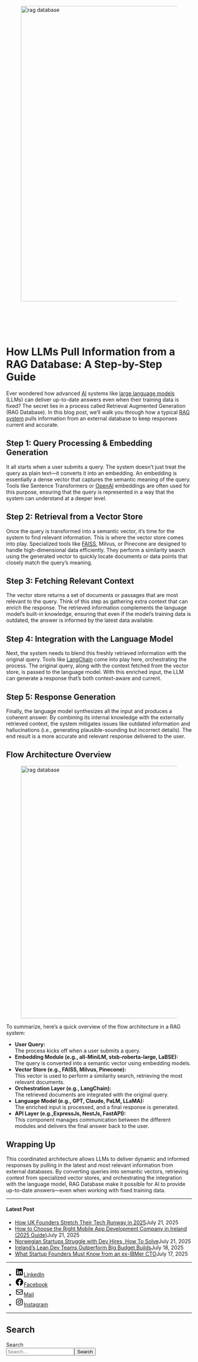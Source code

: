
<div class="wp-block-columns alignwide is-layout-flex wp-container-core-columns-is-layout-8ba3830c wp-block-columns-is-layout-flex" style="margin-top:0;margin-bottom:0;padding-right:0;padding-left:0">
<div class="wp-block-column is-layout-flow wp-block-column-is-layout-flow" style="flex-basis:70%">
<div class="wp-block-group has-global-padding is-layout-constrained wp-block-group-is-layout-constrained"><figure class="alignwide wp-block-post-featured-image" style="padding-bottom:2vh;"><img alt="rag database" class="attachment-post-thumbnail size-post-thumbnail wp-post-image" decoding="async" fetchpriority="high" height="800" sizes="(max-width: 1600px) 100vw, 1600px" src="https://www.devcentrehouse.eu/blogs/wp-content/uploads/2025/04/yt9wuh3zb3q.jpg" srcset="https://www.devcentrehouse.eu/blogs/wp-content/uploads/2025/04/yt9wuh3zb3q.jpg 1600w, https://www.devcentrehouse.eu/blogs/wp-content/uploads/2025/04/yt9wuh3zb3q-300x150.jpg 300w, https://www.devcentrehouse.eu/blogs/wp-content/uploads/2025/04/yt9wuh3zb3q-1024x512.jpg 1024w, https://www.devcentrehouse.eu/blogs/wp-content/uploads/2025/04/yt9wuh3zb3q-768x384.jpg 768w, https://www.devcentrehouse.eu/blogs/wp-content/uploads/2025/04/yt9wuh3zb3q-1536x768.jpg 1536w" style="object-fit:cover;" width="1600"/></figure>
<h1 class="alignwide wp-block-post-title has-x-large-font-size">How LLMs Pull Information from a RAG Database: A Step-by-Step Guide</h1>
<div aria-hidden="true" class="wp-block-spacer" style="height:var(--wp--preset--spacing--10)"></div>
</div>
<div class="wp-block-group has-global-padding is-layout-constrained wp-block-group-is-layout-constrained"><div class="entry-content alignwide wp-block-post-content has-global-padding is-layout-constrained wp-container-core-post-content-is-layout-a5dd074b wp-block-post-content-is-layout-constrained">
<p>Ever wondered how advanced <a href="https://www.devcentrehouse.eu/en/services/artificial-intelligence">AI</a> systems like <a href="https://en.wikipedia.org/wiki/Large_language_model" rel="noreferrer noopener nofollow" target="_blank">large language models</a> (LLMs) can deliver up-to-date answers even when their training data is fixed? The secret lies in a process called Retrieval Augmented Generation (RAG Database). In this blog post, we’ll walk you through how a typical <a href="https://en.wikipedia.org/wiki/Retrieval-augmented_generation" rel="noreferrer noopener nofollow" target="_blank">RAG system</a> pulls information from an external database to keep responses current and accurate.</p>
<h2 class="wp-block-heading">Step 1: Query Processing &amp; Embedding Generation</h2>
<p>It all starts when a user submits a query. The system doesn’t just treat the query as plain text—it converts it into an embedding. An embedding is essentially a dense vector that captures the semantic meaning of the query. Tools like Sentence Transformers or <a href="https://openai.com/" rel="noreferrer noopener" target="_blank">OpenAI</a> embeddings are often used for this purpose, ensuring that the query is represented in a way that the system can understand at a deeper level.</p>
<h2 class="wp-block-heading">Step 2: Retrieval from a Vector Store</h2>
<p>Once the query is transformed into a semantic vector, it’s time for the system to find relevant information. This is where the vector store comes into play. Specialized tools like <a href="https://en.wikipedia.org/wiki/FAISS" rel="noreferrer noopener nofollow" target="_blank">FAISS</a>, Milvus, or Pinecone are designed to handle high-dimensional data efficiently. They perform a similarity search using the generated vector to quickly locate documents or data points that closely match the query’s meaning.</p>
<h2 class="wp-block-heading">Step 3: Fetching Relevant Context</h2>
<p>The vector store returns a set of documents or passages that are most relevant to the query. Think of this step as gathering extra context that can enrich the response. The retrieved information complements the language model’s built-in knowledge, ensuring that even if the model’s training data is outdated, the answer is informed by the latest data available.</p>
<h2 class="wp-block-heading">Step 4: Integration with the Language Model</h2>
<p>Next, the system needs to blend this freshly retrieved information with the original query. Tools like <a href="https://en.wikipedia.org/wiki/LangChain" rel="noreferrer noopener nofollow" target="_blank">LangChain</a> come into play here, orchestrating the process. The original query, along with the context fetched from the vector store, is passed to the language model. With this enriched input, the LLM can generate a response that’s both context-aware and current.</p>
<h2 class="wp-block-heading">Step 5: Response Generation</h2>
<p>Finally, the language model synthesizes all the input and produces a coherent answer. By combining its internal knowledge with the externally retrieved context, the system mitigates issues like outdated information and hallucinations (i.e., generating plausible-sounding but incorrect details). The end result is a more accurate and relevant response delivered to the user.</p>
<h2 class="wp-block-heading">Flow Architecture Overview</h2>
<figure class="wp-block-image size-large"><img alt="rag database
" class="wp-image-1327" decoding="async" height="683" sizes="(max-width: 1024px) 100vw, 1024px" src="https://www.devcentrehouse.eu/blogs/wp-content/uploads/2025/04/ehyv_xoz4ia-1024x683.jpg" srcset="https://www.devcentrehouse.eu/blogs/wp-content/uploads/2025/04/ehyv_xoz4ia-1024x683.jpg 1024w, https://www.devcentrehouse.eu/blogs/wp-content/uploads/2025/04/ehyv_xoz4ia-300x200.jpg 300w, https://www.devcentrehouse.eu/blogs/wp-content/uploads/2025/04/ehyv_xoz4ia-768x512.jpg 768w, https://www.devcentrehouse.eu/blogs/wp-content/uploads/2025/04/ehyv_xoz4ia-1536x1024.jpg 1536w, https://www.devcentrehouse.eu/blogs/wp-content/uploads/2025/04/ehyv_xoz4ia.jpg 1600w" width="1024"/></figure>
<p>To summarize, here’s a quick overview of the flow architecture in a RAG system:</p>
<ul class="wp-block-list">
<li style="padding-top:var(--wp--preset--spacing--xx-small);padding-bottom:var(--wp--preset--spacing--xx-small)"><strong>User Query:</strong><br/>The process kicks off when a user submits a query.</li>
<li style="padding-top:var(--wp--preset--spacing--xx-small);padding-bottom:var(--wp--preset--spacing--xx-small)"><strong>Embedding Module (e.g., all-MiniLM, stsb-roberta-large, LaBSE):</strong><br/>The query is converted into a semantic vector using embedding models.</li>
<li style="padding-top:var(--wp--preset--spacing--xx-small);padding-bottom:var(--wp--preset--spacing--xx-small)"><strong>Vector Store (e.g., FAISS, Milvus, Pinecone):</strong><br/>This vector is used to perform a similarity search, retrieving the most relevant documents.</li>
<li style="padding-top:var(--wp--preset--spacing--xx-small);padding-bottom:var(--wp--preset--spacing--xx-small)"><strong>Orchestration Layer (e.g., LangChain):</strong><br/>The retrieved documents are integrated with the original query.</li>
<li style="padding-top:var(--wp--preset--spacing--xx-small);padding-bottom:var(--wp--preset--spacing--xx-small)"><strong>Language Model (e.g., GPT, Claude, PaLM, LLaMA):</strong><br/>The enriched input is processed, and a final response is generated.</li>
<li style="padding-top:var(--wp--preset--spacing--xx-small);padding-bottom:var(--wp--preset--spacing--xx-small)"><strong>API Layer (e.g.,ExpressJs, NestJs, FastAPI):</strong><br/>This component manages communication between the different modules and delivers the final answer back to the user.</li>
</ul>
<h2 class="wp-block-heading">Wrapping Up</h2>
<p>This coordinated architecture allows LLMs to deliver dynamic and informed responses by pulling in the latest and most relevant information from external databases. By converting queries into semantic vectors, retrieving context from specialized vector stores, and orchestrating the integration with the language model, RAG Database make it possible for AI to provide up-to-date answers—even when working with fixed training data.</p>
<!--— Calendly inline widget begin ---->


<!--— Calendly inline widget end ---->
</div></div>
</div>
<div class="wp-block-column is-layout-flow wp-block-column-is-layout-flow" style="flex-basis:30%"><aside class="wp-block-template-part">
<div class="wp-block-group is-layout-flow wp-container-core-group-is-layout-0ba1ad86 wp-block-group-is-layout-flow" style="padding-right:0;padding-left:0">
<hr class="wp-block-separator has-text-color has-contrast-color has-alpha-channel-opacity has-contrast-background-color has-background is-style-wide"/>
<h4 class="wp-block-heading has-large-font-size"><strong>Latest Post</strong></h4>
<ul class="wp-block-latest-posts__list has-dates wp-block-latest-posts" style="margin-top:0;margin-bottom:0;margin-left:0;margin-right:0;"><li><a class="wp-block-latest-posts__post-title" href="https://www.devcentrehouse.eu/blogs/uk-founders-tech-runway-strategies-2025/">How UK Founders Stretch Their Tech Runway in 2025</a><time class="wp-block-latest-posts__post-date" datetime="2025-07-21T12:16:21+00:00">July 21, 2025</time></li>
<li><a class="wp-block-latest-posts__post-title" href="https://www.devcentrehouse.eu/blogs/how-to-choose-the-right-mobile-app-development-company-in-ireland-2025-guide/">How to Choose the Right Mobile App Development Company in Ireland (2025 Guide)</a><time class="wp-block-latest-posts__post-date" datetime="2025-07-21T12:04:38+00:00">July 21, 2025</time></li>
<li><a class="wp-block-latest-posts__post-title" href="https://www.devcentrehouse.eu/blogs/norwegian-startups-developer-hiring-challenges/">Norwegian Startups Struggle with Dev Hires, How To Solve</a><time class="wp-block-latest-posts__post-date" datetime="2025-07-21T12:02:22+00:00">July 21, 2025</time></li>
<li><a class="wp-block-latest-posts__post-title" href="https://www.devcentrehouse.eu/blogs/irelands-lean-dev-teams-outperform-big-budget-builds/">Ireland’s Lean Dev Teams Outperform Big Budget Builds</a><time class="wp-block-latest-posts__post-date" datetime="2025-07-18T13:10:01+00:00">July 18, 2025</time></li>
<li><a class="wp-block-latest-posts__post-title" href="https://www.devcentrehouse.eu/blogs/what-startup-founders-must-know-from-an-ex-ibmer-cto/">What Startup Founders Must Know from an ex-IBMer CTO</a><time class="wp-block-latest-posts__post-date" datetime="2025-07-17T14:38:33+00:00">July 17, 2025</time></li>
</ul>
<hr class="wp-block-separator has-text-color has-contrast-color has-alpha-channel-opacity has-contrast-background-color has-background is-style-wide"/>
<ul class="wp-block-social-links is-layout-flex wp-block-social-links-is-layout-flex"><li class="wp-social-link wp-social-link-linkedin wp-block-social-link"><a class="wp-block-social-link-anchor" href="https://www.linkedin.com/company/devcentrehouse/"><svg aria-hidden="true" focusable="false" height="24" version="1.1" viewbox="0 0 24 24" width="24" xmlns="http://www.w3.org/2000/svg"><path d="M19.7,3H4.3C3.582,3,3,3.582,3,4.3v15.4C3,20.418,3.582,21,4.3,21h15.4c0.718,0,1.3-0.582,1.3-1.3V4.3 C21,3.582,20.418,3,19.7,3z M8.339,18.338H5.667v-8.59h2.672V18.338z M7.004,8.574c-0.857,0-1.549-0.694-1.549-1.548 c0-0.855,0.691-1.548,1.549-1.548c0.854,0,1.547,0.694,1.547,1.548C8.551,7.881,7.858,8.574,7.004,8.574z M18.339,18.338h-2.669 v-4.177c0-0.996-0.017-2.278-1.387-2.278c-1.389,0-1.601,1.086-1.601,2.206v4.249h-2.667v-8.59h2.559v1.174h0.037 c0.356-0.675,1.227-1.387,2.526-1.387c2.703,0,3.203,1.779,3.203,4.092V18.338z"></path></svg><span class="wp-block-social-link-label screen-reader-text">LinkedIn</span></a></li>
<li class="wp-social-link wp-social-link-facebook wp-block-social-link"><a class="wp-block-social-link-anchor" href="https://www.facebook.com/devcentrehouse"><svg aria-hidden="true" focusable="false" height="24" version="1.1" viewbox="0 0 24 24" width="24" xmlns="http://www.w3.org/2000/svg"><path d="M12 2C6.5 2 2 6.5 2 12c0 5 3.7 9.1 8.4 9.9v-7H7.9V12h2.5V9.8c0-2.5 1.5-3.9 3.8-3.9 1.1 0 2.2.2 2.2.2v2.5h-1.3c-1.2 0-1.6.8-1.6 1.6V12h2.8l-.4 2.9h-2.3v7C18.3 21.1 22 17 22 12c0-5.5-4.5-10-10-10z"></path></svg><span class="wp-block-social-link-label screen-reader-text">Facebook</span></a></li>
<li class="wp-social-link wp-social-link-mail wp-block-social-link"><a class="wp-block-social-link-anchor" href="/cdn-cgi/l/email-protection#a5cdc0c9c983869494949e83869593919e83869495959e83869495949e838694949d9e8386959c9c9e83869495949ecbd183869494919ec083869495919e83869494949ed0d683869495949e8bc0d0"><svg aria-hidden="true" focusable="false" height="24" version="1.1" viewbox="0 0 24 24" width="24" xmlns="http://www.w3.org/2000/svg"><path d="M19,5H5c-1.1,0-2,.9-2,2v10c0,1.1.9,2,2,2h14c1.1,0,2-.9,2-2V7c0-1.1-.9-2-2-2zm.5,12c0,.3-.2.5-.5.5H5c-.3,0-.5-.2-.5-.5V9.8l7.5,5.6,7.5-5.6V17zm0-9.1L12,13.6,4.5,7.9V7c0-.3.2-.5.5-.5h14c.3,0,.5.2.5.5v.9z"></path></svg><span class="wp-block-social-link-label screen-reader-text">Mail</span></a></li>
<li class="wp-social-link wp-social-link-instagram wp-block-social-link"><a class="wp-block-social-link-anchor" href="https://www.instagram.com/devcentrehouse/"><svg aria-hidden="true" focusable="false" height="24" version="1.1" viewbox="0 0 24 24" width="24" xmlns="http://www.w3.org/2000/svg"><path d="M12,4.622c2.403,0,2.688,0.009,3.637,0.052c0.877,0.04,1.354,0.187,1.671,0.31c0.42,0.163,0.72,0.358,1.035,0.673 c0.315,0.315,0.51,0.615,0.673,1.035c0.123,0.317,0.27,0.794,0.31,1.671c0.043,0.949,0.052,1.234,0.052,3.637 s-0.009,2.688-0.052,3.637c-0.04,0.877-0.187,1.354-0.31,1.671c-0.163,0.42-0.358,0.72-0.673,1.035 c-0.315,0.315-0.615,0.51-1.035,0.673c-0.317,0.123-0.794,0.27-1.671,0.31c-0.949,0.043-1.233,0.052-3.637,0.052 s-2.688-0.009-3.637-0.052c-0.877-0.04-1.354-0.187-1.671-0.31c-0.42-0.163-0.72-0.358-1.035-0.673 c-0.315-0.315-0.51-0.615-0.673-1.035c-0.123-0.317-0.27-0.794-0.31-1.671C4.631,14.688,4.622,14.403,4.622,12 s0.009-2.688,0.052-3.637c0.04-0.877,0.187-1.354,0.31-1.671c0.163-0.42,0.358-0.72,0.673-1.035 c0.315-0.315,0.615-0.51,1.035-0.673c0.317-0.123,0.794-0.27,1.671-0.31C9.312,4.631,9.597,4.622,12,4.622 M12,3 C9.556,3,9.249,3.01,8.289,3.054C7.331,3.098,6.677,3.25,6.105,3.472C5.513,3.702,5.011,4.01,4.511,4.511 c-0.5,0.5-0.808,1.002-1.038,1.594C3.25,6.677,3.098,7.331,3.054,8.289C3.01,9.249,3,9.556,3,12c0,2.444,0.01,2.751,0.054,3.711 c0.044,0.958,0.196,1.612,0.418,2.185c0.23,0.592,0.538,1.094,1.038,1.594c0.5,0.5,1.002,0.808,1.594,1.038 c0.572,0.222,1.227,0.375,2.185,0.418C9.249,20.99,9.556,21,12,21s2.751-0.01,3.711-0.054c0.958-0.044,1.612-0.196,2.185-0.418 c0.592-0.23,1.094-0.538,1.594-1.038c0.5-0.5,0.808-1.002,1.038-1.594c0.222-0.572,0.375-1.227,0.418-2.185 C20.99,14.751,21,14.444,21,12s-0.01-2.751-0.054-3.711c-0.044-0.958-0.196-1.612-0.418-2.185c-0.23-0.592-0.538-1.094-1.038-1.594 c-0.5-0.5-1.002-0.808-1.594-1.038c-0.572-0.222-1.227-0.375-2.185-0.418C14.751,3.01,14.444,3,12,3L12,3z M12,7.378 c-2.552,0-4.622,2.069-4.622,4.622S9.448,16.622,12,16.622s4.622-2.069,4.622-4.622S14.552,7.378,12,7.378z M12,15 c-1.657,0-3-1.343-3-3s1.343-3,3-3s3,1.343,3,3S13.657,15,12,15z M16.804,6.116c-0.596,0-1.08,0.484-1.08,1.08 s0.484,1.08,1.08,1.08c0.596,0,1.08-0.484,1.08-1.08S17.401,6.116,16.804,6.116z"></path></svg><span class="wp-block-social-link-label screen-reader-text">Instagram</span></a></li></ul>
<hr class="wp-block-separator has-text-color has-contrast-color has-alpha-channel-opacity has-contrast-background-color has-background is-style-wide"/>
<div class="wp-block-group is-vertical is-content-justification-stretch is-layout-flex wp-container-core-group-is-layout-38a18bb4 wp-block-group-is-layout-flex">
<h2 class="wp-block-heading" style="font-size:clamp(1.039rem, 1.039rem + ((1vw - 0.2rem) * 0.935), 1.6rem);">Search</h2>
<form action="https://www.devcentrehouse.eu/blogs/" class="wp-block-search__button-outside wp-block-search__text-button wp-block-search" method="get" role="search"><label class="wp-block-search__label screen-reader-text" for="wp-block-search__input-2">Search</label><div class="wp-block-search__inside-wrapper" style="width: 100%"><input class="wp-block-search__input" id="wp-block-search__input-2" name="s" placeholder="Search..." required="" type="search" value=""/><button aria-label="Search" class="wp-block-search__button wp-element-button" type="submit">Search</button></div></form></div>
<div aria-hidden="true" class="wp-block-spacer" style="height:var(--wp--preset--spacing--10)"></div>
</div>
</aside></div>
</div>
